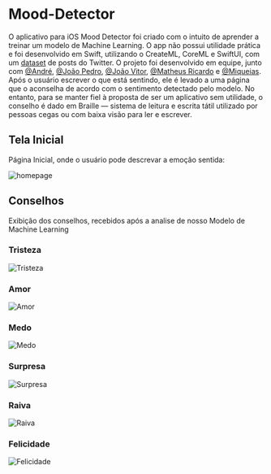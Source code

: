 # Mood-Detector

O aplicativo para iOS Mood Detector foi criado com o intuito de aprender a treinar um modelo de Machine Learning. O app não possui utilidade prática e foi desenvolvido em Swift, utilizando o CreateML, CoreML e SwiftUI, com um [dataset](https://www.kaggle.com/datasets/nelgiriyewithana/emotions) de posts do Twitter. O projeto foi desenvolvido em equipe, junto com [@André](https://github.com/), [@João Pedro](https://github.com/), [@João Vitor](https://github.com/), [@Matheus Ricardo](https://github.com/) e [@Miqueias](https://github.com/). Após o usuário escrever o que está sentindo, ele é levado a uma página que o aconselha de acordo com o sentimento detectado pelo modelo. No entanto, para se manter fiel à proposta de ser um aplicativo sem utilidade, o conselho é dado em Braille — sistema de leitura e escrita tátil utilizado por pessoas cegas ou com baixa visão para ler e escrever.

## Tela Inicial
Página Inicial, onde o usuário pode descrevar a emoção sentida:

![homepage](Assets/Menu.PNG)

## Conselhos
Exibição dos conselhos, recebidos após a analise de nosso Modelo de Machine Learning

### Tristeza

![Tristeza](Assets/Tristeza.PNG)

### Amor

![Amor](Assets/Amor.PNG)

### Medo

![Medo](Assets/Medo.PNG) 

### Surpresa

![Surpresa](Assets/Surpresa.PNG) 

### Raiva

![Raiva](Assets/Raiva.PNG) 

### Felicidade

![Felicidade](Assets/Felicidade.PNG) 
